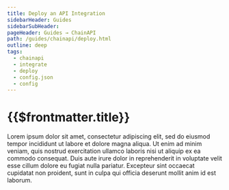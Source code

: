 ```yaml
---
title: Deploy an API Integration
sidebarHeader: Guides
sidebarSubHeader:
pageHeader: Guides → ChainAPI
path: /guides/chainapi/deploy.html
outline: deep
tags:
  - chainapi
  - integrate
  - deploy
  - config.json
  - config
---
```


<PageHeader/>

<SearchHighlight/>

# {{$frontmatter.title}}

Lorem ipsum dolor sit amet, consectetur adipiscing elit, sed do eiusmod tempor
incididunt ut labore et dolore magna aliqua. Ut enim ad minim veniam, quis
nostrud exercitation ullamco laboris nisi ut aliquip ex ea commodo consequat.
Duis aute irure dolor in reprehenderit in voluptate velit esse cillum dolore eu
fugiat nulla pariatur. Excepteur sint occaecat cupidatat non proident, sunt in
culpa qui officia deserunt mollit anim id est laborum.
